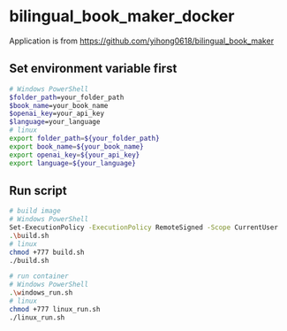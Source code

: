 # bilingual_book_maker_docker
Application is from https://github.com/yihong0618/bilingual_book_maker


## Set environment variable first
```sh
# Windows PowerShell
$folder_path=your_folder_path
$book_name=your_book_name
$openai_key=your_api_key
$language=your_language
# linux
export folder_path=${your_folder_path}
export book_name=${your_book_name}
export openai_key=${your_api_key}
export language=${your_language}
```
## Run script
```sh
# build image
# Windows PowerShell
Set-ExecutionPolicy -ExecutionPolicy RemoteSigned -Scope CurrentUser
.\build.sh
# linux
chmod +777 build.sh
./build.sh

# run container
# Windows PowerShell
.\windows_run.sh
# linux
chmod +777 linux_run.sh
./linux_run.sh
```
